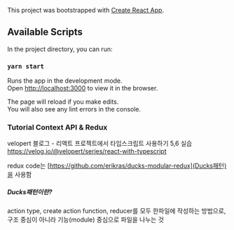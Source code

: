 This project was bootstrapped with [Create React App](https://github.com/facebook/create-react-app).

## Available Scripts

In the project directory, you can run:

### `yarn start`

Runs the app in the development mode.<br />
Open [http://localhost:3000](http://localhost:3000) to view it in the browser.

The page will reload if you make edits.<br />
You will also see any lint errors in the console.

### Tutorial Context API & Redux

velopert 블로그 - 리액트 프로젝트에서 타입스크립트 사용하기 5,6 실습 <br/>
https://velog.io/@velopert/series/react-with-typescript

redux code는 [https://github.com/erikras/ducks-modular-redux](Ducks패턴)을 사용함

##### Ducks패턴이란?

action type, create action function, reducer를 모두 한파일에 작성하는 방법으로, <br/>
구조 중심이 아니라 기능(module) 중심으로 파일을 나누는 것

